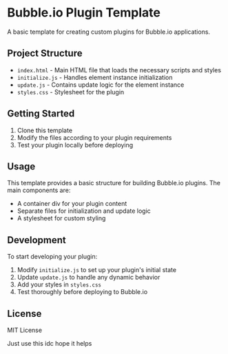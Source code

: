 # Bubble.io Plugin Template

A basic template for creating custom plugins for Bubble.io applications.

## Project Structure

- `index.html` - Main HTML file that loads the necessary scripts and styles
- `initialize.js` - Handles element instance initialization
- `update.js` - Contains update logic for the element instance
- `styles.css` - Stylesheet for the plugin

## Getting Started

1. Clone this template
2. Modify the files according to your plugin requirements
3. Test your plugin locally before deploying

## Usage

This template provides a basic structure for building Bubble.io plugins. The main components are:

- A container div for your plugin content
- Separate files for initialization and update logic
- A stylesheet for custom styling

## Development

To start developing your plugin:

1. Modify `initialize.js` to set up your plugin's initial state
2. Update `update.js` to handle any dynamic behavior
3. Add your styles in `styles.css`
4. Test thoroughly before deploying to Bubble.io

## License

MIT License

Just use this idc hope it helps
